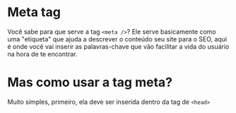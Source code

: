 # Meta tag

Você sabe para que serve a tag `<meta />`? Ele serve basicamente como uma "etiqueta" que ajuda a descrever o conteúdo seu site para o SEO, aqui é onde você vai inserir as palavras-chave que vão facilitar a vida do usuário na hora de te encontrar.

# Mas como usar a tag meta?

Muito simples, primeiro, ela deve ser inserida dentro da tag de `<head>`
